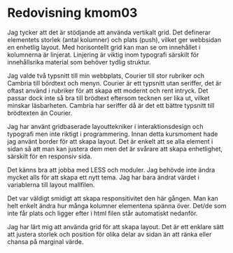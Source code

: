 ---
---
Redovisning kmom03
=========================

Jag tycker att det är stödjande att använda vertikalt grid. Det definerar elementets storlek (antal kolumner) och plats (push), vilket ger webbsidan en enhetlig layout. Med horisontellt grid kan man se om innehållet i kolumnerna är linjerat. Linjering är viktig inom typografi särskilt för innehållsrika material som behöver tydlig struktur. 

Jag valde två typsnitt till min webbplats, Courier till stor rubriker och Cambria till bördtext och menyn. Courier är ett typsnitt utan seriffer, det är oftast använd i rubriker för att skapa ett modernt och rent intryck. Det passar dock inte så bra till brödtext eftersom tecknen ser lika ut, vilket minskar läsbarheten. Cambria har seriffer då är det ett bättre typsnitt till brödtexten än Courier. 

Jag har använt gridbaserade layouttekniker i interaktionsdesign och typografi men inte riktigt i programmering. Innan detta kursmoment hade jag använt border för att skapa layout. Det är enkelt att se alla element i sidan så att man kan justera dem men det är svårare att skapa enhetlighet, särskilt för en responsiv sida. 

Det känns bra att jobba med LESS och moduler. Jag behövde inte ändra mycket alls för att skapa ett nytt tema. Jag har bara ändrat värdet i variablerna till layout mallfilen. 

Det var väldigt smidigt att skapa responsitivitet den här gången. Man kan helt enkelt ändra hur många kolumner elementena spänna över. Det/de som inte får plats och ligger efter i html filen står automatiskt nedanför. 

Jag har lärt mig att använda grid för att skapa layout. Det är ett enklare sätt att justera storlek och position för olika delar av sidan än att ränka eller chansa på marginal värde. 
